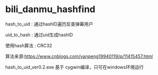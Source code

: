 # bili_danmu_hashfind

hash_to_uid : 通过hashID遍历反查弹幕用户

uid_to_hash : 通过uid生成hashID

使用hash算法 : CRC32

算法来源:https://www.cnblogs.com/yanpeng19940119/p/11415457.html

hash_to_uid_ver0.2.exe 基于 cygwin编译，只可在windows环境运行
